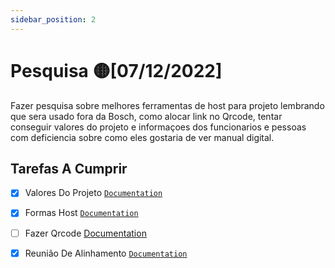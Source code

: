 ```yaml
---
sidebar_position: 2
---
```


# Pesquisa 🟡[07/12/2022]

Fazer pesquisa sobre melhores ferramentas de host para projeto lembrando que sera usado fora da Bosch,
como alocar link no Qrcode, tentar conseguir valores do projeto e informaçoes dos funcionarios e pessoas com 
deficiencia sobre como eles gostaria de ver manual digital.



## Tarefas A Cumprir

- [X] Valores Do Projeto [`Documentation`](https://docusaurus.io/)
- [X] Formas Host [`Documentation`](https://docusaurus.io/docs/api/docusaurus-config)
- [ ] Fazer Qrcode [Documentation](https://docusaurus.io/docs/styling-layout)
- [X] Reunião De Alinhamento [`Documentation`](https://docusaurus.io/docs/api/themes/configuration)


